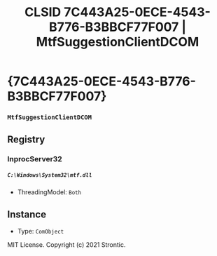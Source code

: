 ﻿---
title: "CLSID 7C443A25-0ECE-4543-B776-B3BBCF77F007 | MtfSuggestionClientDCOM"
excerpt: What is COM-Object CLSID 7C443A25-0ECE-4543-B776-B3BBCF77F007?
---

# {7C443A25-0ECE-4543-B776-B3BBCF77F007}

### `MtfSuggestionClientDCOM`

## Registry


### InprocServer32

##### `C:\Windows\System32\mtf.dll`
* ThreadingModel: `Both`

## Instance

* Type: `ComObject`

MIT License. Copyright (c) 2021 Strontic.


